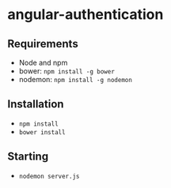 angular-authentication
======================

## Requirements

- Node and npm
- bower: `npm install -g bower`
- nodemon: `npm install -g nodemon`

## Installation

- `npm install`
- `bower install`

## Starting
- `nodemon server.js`
